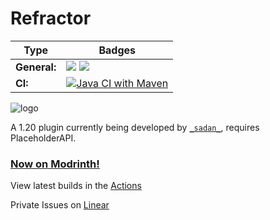 # Refractor
| Type              | Badges                                                                                                                                                                                                                                                                                                                                                                               |
|-------------------|--------------------------------------------------------------------------------------------------------------------------------------------------------------------------------------------------------------------------------------------------------------------------------------------------------------------------------------------------------------------------------------|
| **General:**      | ![](https://img.shields.io/badge/Version-4.2-blue) ![](https://img.shields.io/badge/Supports%3A%20-Spigot%201.20-orange)                                                                        |                                             |
| **CI:**   | [![Java CI with Maven](https://github.com/TheBozzz34/Refractor/actions/workflows/maven.yml/badge.svg?branch=master)](https://github.com/TheBozzz34/Refractor/actions/workflows/maven.yml) |
                                                                                                                                                                                                                                                                                                                                                                                                                                              


![logo](https://bstats.org/signatures/bukkit/Refractor.svg)

A 1.20 plugin currently being developed by [`_sadan_`](https://discordapp.com/users/457659194535837727), requires PlaceholderAPI.


### [Now on Modrinth!](https://modrinth.com/plugin/refractor)


View latest builds in the [Actions](https://github.com/TheBozzz34/Refractor/actions/workflows/maven.yml)

Private Issues on [Linear](https://linear.app/refractor)

